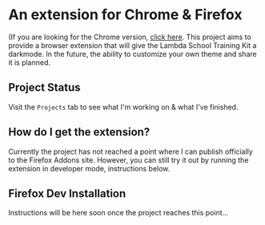 # An extension for Chrome & Firefox
(If you are looking for the Chrome version, [click here](https://github.com/TinySquid/lstk-darkmode-ext-chrome).
This project aims to provide a browser extension that will give the Lambda School Training Kit a darkmode. In the future, the ability to customize your own theme and share it is planned.

## Project Status
Visit the `Projects` tab to see what I'm working on & what I've finished.

## How do I get the extension?
Currently the project has not reached a point where I can publish officially to the Firefox Addons site. However, you can still try it out by running the extension in developer mode, instructions below.

## Firefox Dev Installation
Instructions will be here soon once the project reaches this point...
